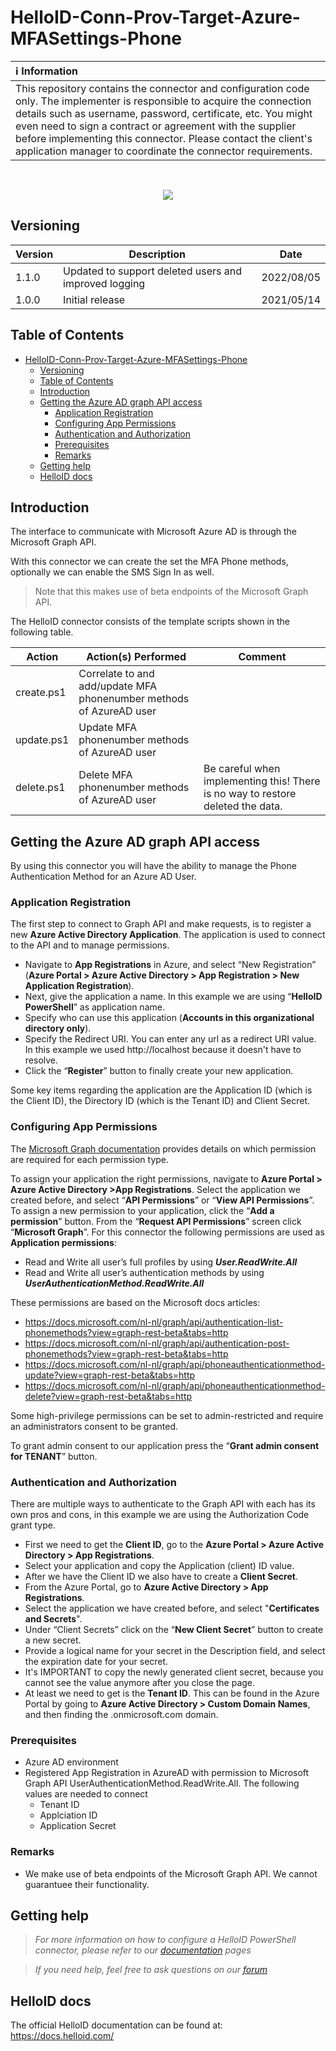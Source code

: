 # HelloID-Conn-Prov-Target-Azure-MFASettings-Phone

| :information_source: Information |
|:---------------------------|
| This repository contains the connector and configuration code only. The implementer is responsible to acquire the connection details such as username, password, certificate, etc. You might even need to sign a contract or agreement with the supplier before implementing this connector. Please contact the client's application manager to coordinate the connector requirements.       |
<br />
<p align="center">
  <img src="https://www.tools4ever.nl/connector-logos/azureactivedirectory-logo.png">
</p>

## Versioning
| Version | Description | Date |
| - | - | - |
| 1.1.0   | Updated to support deleted users and improved logging | 2022/08/05  |
| 1.0.0   | Initial release | 2021/05/14  |

<!-- TABLE OF CONTENTS -->
## Table of Contents
- [HelloID-Conn-Prov-Target-Azure-MFASettings-Phone](#helloid-conn-prov-target-azure-mfasettings-phone)
  - [Versioning](#versioning)
  - [Table of Contents](#table-of-contents)
  - [Introduction](#introduction)
  - [Getting the Azure AD graph API access](#getting-the-azure-ad-graph-api-access)
    - [Application Registration](#application-registration)
    - [Configuring App Permissions](#configuring-app-permissions)
    - [Authentication and Authorization](#authentication-and-authorization)
    - [Prerequisites](#prerequisites)
    - [Remarks](#remarks)
  - [Getting help](#getting-help)
  - [HelloID docs](#helloid-docs)

## Introduction
The interface to communicate with Microsoft Azure AD is through the Microsoft Graph API.

With this connector we can create the set the MFA Phone methods, optionally we can enable the SMS Sign In as well.

> Note that this makes use of beta endpoints of the Microsoft Graph API.

The HelloID connector consists of the template scripts shown in the following table.

| Action                          | Action(s) Performed                                                   | Comment   | 
| ------------------------------- | --------------------------------------------------------------------- | --------- |
| create.ps1                      | Correlate to  and add/update MFA phonenumber methods of AzureAD user  |           |
| update.ps1                      | Update MFA phonenumber methods of AzureAD user                        |           |
| delete.ps1                      | Delete MFA phonenumber methods of AzureAD user                        | Be careful when implementing this! There is no way to restore deleted the data. |

<!-- GETTING STARTED -->
## Getting the Azure AD graph API access

By using this connector you will have the ability to manage the Phone Authentication Method for an Azure AD User.

### Application Registration
The first step to connect to Graph API and make requests, is to register a new <b>Azure Active Directory Application</b>. The application is used to connect to the API and to manage permissions.

* Navigate to <b>App Registrations</b> in Azure, and select “New Registration” (<b>Azure Portal > Azure Active Directory > App Registration > New Application Registration</b>).
* Next, give the application a name. In this example we are using “<b>HelloID PowerShell</b>” as application name.
* Specify who can use this application (<b>Accounts in this organizational directory only</b>).
* Specify the Redirect URI. You can enter any url as a redirect URI value. In this example we used http://localhost because it doesn't have to resolve.
* Click the “<b>Register</b>” button to finally create your new application.

Some key items regarding the application are the Application ID (which is the Client ID), the Directory ID (which is the Tenant ID) and Client Secret.

### Configuring App Permissions
The [Microsoft Graph documentation](https://docs.microsoft.com/en-us/graph) provides details on which permission are required for each permission type.

To assign your application the right permissions, navigate to <b>Azure Portal > Azure Active Directory >App Registrations</b>.
Select the application we created before, and select “<b>API Permissions</b>” or “<b>View API Permissions</b>”.
To assign a new permission to your application, click the “<b>Add a permission</b>” button.
From the “<b>Request API Permissions</b>” screen click “<b>Microsoft Graph</b>”.
For this connector the following permissions are used as <b>Application permissions</b>:
*	Read and Write all user’s full profiles by using <b><i>User.ReadWrite.All</i></b>
*	Read and Write all user’s authentication methods by using <b><i>UserAuthenticationMethod.ReadWrite.All</i></b>

These permissions are based on the Microsoft docs articles:
*	https://docs.microsoft.com/nl-nl/graph/api/authentication-list-phonemethods?view=graph-rest-beta&tabs=http
*	https://docs.microsoft.com/nl-nl/graph/api/authentication-post-phonemethods?view=graph-rest-beta&tabs=http
*	https://docs.microsoft.com/nl-nl/graph/api/phoneauthenticationmethod-update?view=graph-rest-beta&tabs=http
*	https://docs.microsoft.com/nl-nl/graph/api/phoneauthenticationmethod-delete?view=graph-rest-beta&tabs=http

Some high-privilege permissions can be set to admin-restricted and require an administrators consent to be granted.

To grant admin consent to our application press the “<b>Grant admin consent for TENANT</b>” button.

### Authentication and Authorization
There are multiple ways to authenticate to the Graph API with each has its own pros and cons, in this example we are using the Authorization Code grant type.

*	First we need to get the <b>Client ID</b>, go to the <b>Azure Portal > Azure Active Directory > App Registrations</b>.
*	Select your application and copy the Application (client) ID value.
*	After we have the Client ID we also have to create a <b>Client Secret</b>.
*	From the Azure Portal, go to <b>Azure Active Directory > App Registrations</b>.
*	Select the application we have created before, and select "<b>Certificates and Secrets</b>". 
*	Under “Client Secrets” click on the “<b>New Client Secret</b>” button to create a new secret.
*	Provide a logical name for your secret in the Description field, and select the expiration date for your secret.
*	It's IMPORTANT to copy the newly generated client secret, because you cannot see the value anymore after you close the page.
*	At least we need to get is the <b>Tenant ID</b>. This can be found in the Azure Portal by going to <b>Azure Active Directory > Custom Domain Names</b>, and then finding the .onmicrosoft.com domain.

### Prerequisites
- Azure AD environment
- Registered App Registration in AzureAD with permission to Microsoft Graph API UserAuthenticationMethod.ReadWrite.All. The following values are needed to connect
  - Tenant ID
  - Applciation ID
  - Application Secret

### Remarks
 - We make use of beta endpoints of the Microsoft Graph API. We cannot guarantuee their functionality.

## Getting help
> _For more information on how to configure a HelloID PowerShell connector, please refer to our [documentation](https://docs.helloid.com/hc/en-us/articles/360012558020-Configure-a-custom-PowerShell-target-system) pages_

> _If you need help, feel free to ask questions on our [forum](https://forum.helloid.com)_

## HelloID docs
The official HelloID documentation can be found at: https://docs.helloid.com/
